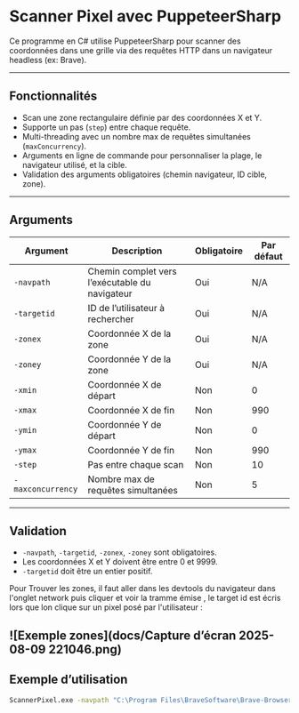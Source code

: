 # Scanner Pixel avec PuppeteerSharp

Ce programme en C# utilise PuppeteerSharp pour scanner des coordonnées dans une grille via des requêtes HTTP dans un navigateur headless (ex: Brave).

---

## Fonctionnalités

- Scan une zone rectangulaire définie par des coordonnées X et Y.
- Supporte un pas (`step`) entre chaque requête.
- Multi-threading avec un nombre max de requêtes simultanées (`maxConcurrency`).
- Arguments en ligne de commande pour personnaliser la plage, le navigateur utilisé, et la cible.
- Validation des arguments obligatoires (chemin navigateur, ID cible, zone).

---

## Arguments

| Argument         | Description                                      | Obligatoire | Par défaut        |
|------------------|------------------------------------------------|-------------|-------------------|
| `-navpath`       | Chemin complet vers l’exécutable du navigateur | Oui         | N/A               |
| `-targetid`      | ID de l’utilisateur à rechercher                | Oui         | N/A               |
| `-zonex`         | Coordonnée X de la zone                          | Oui         | N/A               |
| `-zoney`         | Coordonnée Y de la zone                          | Oui         | N/A               |
| `-xmin`          | Coordonnée X de départ                           | Non         | 0                 |
| `-xmax`          | Coordonnée X de fin                              | Non         | 990               |
| `-ymin`          | Coordonnée Y de départ                           | Non         | 0                 |
| `-ymax`          | Coordonnée Y de fin                              | Non         | 990               |
| `-step`          | Pas entre chaque scan                            | Non         | 10                |
| `-maxconcurrency`| Nombre max de requêtes simultanées              | Non         | 5                 |

---

## Validation

- `-navpath`, `-targetid`, `-zonex`, `-zoney` sont obligatoires.
- Les coordonnées X et Y doivent être entre 0 et 9999.
- `-targetid` doit être un entier positif.

Pour Trouver les zones, il faut aller dans les devtools du navigateur dans l'onglet network puis cliquer et voir la tramme émise , le target id est écris lors que lon clique sur un pixel posé par l'utilisateur :

![Exemple zones](docs/Capture d’écran 2025-08-09 221046.png)
---

## Exemple d’utilisation

```bash
ScannerPixel.exe -navpath "C:\Program Files\BraveSoftware\Brave-Browser\Application\brave.exe" -targetid 1933485 -zonex 1052 -zoney 737
